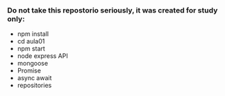 ### Do not take this repostorio seriously, it was created for study only:

* npm install
* cd aula01
* npm start
* node express API
* mongoose
* Promise
* async await
* repositories

